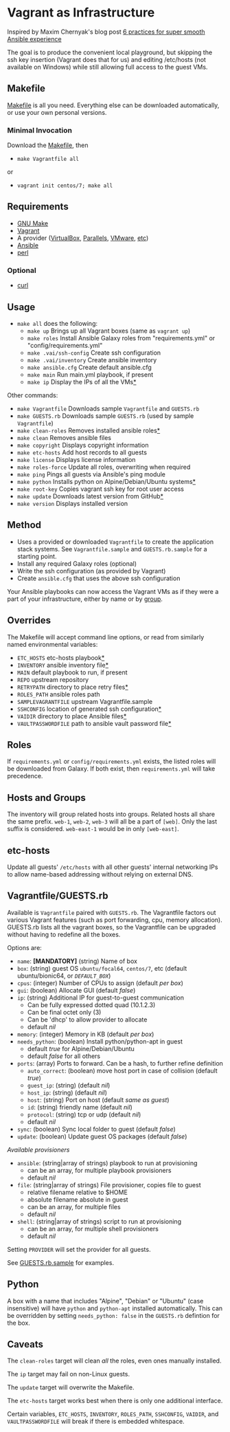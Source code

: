 # Vagrant as Infrastructure

Inspired by Maxim Chernyak's blog post
[6 practices for super smooth Ansible experience][6P]

The goal is to produce the convenient local playground, but skipping the ssh
key insertion (Vagrant does that for us) and editing /etc/hosts (not available
on Windows) while still allowing full access to the guest VMs.

## Makefile

[Makefile][MF] is all you need. Everything else can be downloaded automatically,
or use your own personal versions.

### Minimal Invocation

Download the [Makefile][MF], then

* `make Vagrantfile all`

or
* `vagrant init centos/7; make all`

## Requirements

* [GNU Make][M]
* [Vagrant][V]
* A provider ([VirtualBox][VB], [Parallels][PL], [VMware][VM], [etc][OP])
* [Ansible][A]
* [perl][P]

### Optional

* [curl][C]

## Usage

* `make all` does the following:
   * `make up` Brings up all Vagrant boxes (same as `vagrant up`)
   * `make roles` Install Ansible Galaxy roles from "requirements.yml" or "config/requirements.yml"
   * `make .vai/ssh-config` Create ssh configuration
   * `make .vai/inventory` Create ansible inventory
   * `make ansible.cfg` Create default ansible.cfg
   * `make main` Run main.yml playbook, if present
   * `make ip` Display the IPs of all the VMs[\*](#caveats)

Other commands:

* `make Vagrantfile` Downloads sample `Vagrantfile` and `GUESTS.rb`
* `make GUESTS.rb` Downloads sample `GUESTS.rb` (used by sample `Vagrantfile`)
* `make clean-roles` Removes installed ansible roles[\*](#caveats)
* `make clean` Removes ansible files
* `make copyright` Displays copyright information
* `make etc-hosts` Add host records to all guests
* `make license` Displays license information
* `make roles-force` Update all roles, overwriting when required
* `make ping` Pings all guests via Ansible's ping module
* `make python` Installs python on Alpine/Debian/Ubuntu systems[\*](#python)
* `make root-key` Copies vagrant ssh key for root user access
* `make update` Downloads latest version from GitHub[\*](#caveats)
* `make version` Displays installed version

## Method

* Uses a provided or downloaded `Vagrantfile` to create the application stack
  systems. See `Vagrantfile.sample` and `GUESTS.rb.sample` for a starting point.
* Install any required Galaxy roles (optional)
* Write the ssh configuration (as provided by Vagrant)
* Create `ansible.cfg` that uses the above ssh configuration

Your Ansible playbooks can now access the Vagrant VMs as if they were a part
of your infrastructure, either by name or by [group](#hosts-and-groups).

## Overrides

The Makefile will accept command line options, or read from similarly named
environmental variables:

* `ETC_HOSTS` etc-hosts playbook[\*](#caveats)
* `INVENTORY` ansible inventory file[\*](#caveats)
* `MAIN` default playbook to run, if present
* `REPO` upstream repository
* `RETRYPATH` directory to place retry files[\*](#caveats)
* `ROLES_PATH` ansible roles path
* `SAMPLEVAGRANTFILE` upstream Vagrantfile.sample
* `SSHCONFIG` location of generated ssh configuration[\*](#caveats)
* `VAIDIR` directory to place Ansible files[\*](#caveats)
* `VAULTPASSWORDFILE` path to ansible vault password file[\*](#caveats)

## Roles

If `requirements.yml` or `config/requirements.yml` exists, the listed roles
will be downloaded from Galaxy. If both exist, then `requirements.yml` will
take precedence.

## Hosts and Groups

The inventory will group related hosts into groups. Related hosts all share
the same prefix. `web-1`, `web-2`, `web-3` will all be a part of `[web]`. Only
the last suffix is considered. `web-east-1` would be in only `[web-east]`.

## etc-hosts

Update all guests' `/etc/hosts` with all other guests' internal networking IPs
to allow name-based addressing without relying on external DNS.

## Vagrantfile/GUESTS.rb

Available is `Vagrantfile` paired with `GUESTS.rb`. The Vagrantfile factors
out various Vagrant features (such as port forwarding, cpu, memory allocation).
GUESTS.rb lists all the vagrant boxes, so the Vagrantfile can be upgraded
without having to redefine all the boxes.

Options are:
- `name`: **[MANDATORY]** (string) Name of box
- `box`: (string) guest OS `ubuntu/focal64`, `centos/7`, etc
  (default ubuntu/bionic64, or _`DEFAULT_BOX`_)
- `cpus`: (integer) Number of CPUs to assign (default _per box_)
- `gui`: (boolean) Allocate GUI (default _false_)
- `ip`: (string) Additional IP for guest-to-guest communication
  - Can be fully expressed dotted quad (10.1.2.3)
  - Can be final octet only (3)
  - Can be 'dhcp' to allow provider to allocate
  - default _nil_
- `memory`: (integer) Memory in KB (default _per box_)
- `needs_python`: (boolean) Install python/python-apt in guest
  - default _true_ for Alpine/Debian/Ubuntu
  - default _false_ for all others
- `ports`: (array) Ports to forward. Can be a hash, to further refine definition
  - `auto_correct`: (boolean) move host port in case of collision (default _true_)
  - `guest_ip`: (string) (default _nil_)
  - `host_ip`: (string) (default _nil_)
  - `host`: (string) Port on host (default _same as guest_)
  - `id`: (string) friendly name (default _nil_)
  - `protocol`: (string) tcp or udp (default _nil_)
  - default _nil_
- `sync`: (boolean) Sync local folder to guest (default _false_)
- `update`: (boolean) Update guest OS packages (default _false_)

_Available provisioners_
- `ansible`: (string|array of strings) playbook to run at provisioning
  - can be an array, for multiple playbook provisioners
  - default _nil_
- `file`: (string|array of strings) File provisioner, copies file to guest
  - relative filename relative to $HOME
  - absolute filename absolute in guest
  - can be an array, for multiple files
  - default _nil_
- `shell`: (string|array of strings) script to run at provisioning
  - can be an array, for multiple shell provisioners
  - default _nil_

Setting `PROVIDER` will set the provider for all guests.

See [GUESTS.rb.sample][G] for examples.

## Python

A box with a name that includes "Alpine", "Debian" or "Ubuntu" (case
insensitive) will have `python` and `python-apt` installed automatically. This
can be overridden by setting `needs_python: false` in the `GUESTS.rb` defintion
for the box.

## Caveats

The `clean-roles` target will clean _all_ the roles, even ones manually
installed.

The `ip` target may fail on non-Linux guests.

The `update` target will overwrite the Makefile.

The `etc-hosts` target works best when there is only one additional interface.

Certain variables, `ETC_HOSTS`, `INVENTORY`, `ROLES_PATH`, `SSHCONFIG`,
`VAIDIR`, and `VAULTPASSWORDFILE` will break if there is embedded whitespace.

<!-- References -->
[6P]: http://hakunin.com/six-ansible-practices
[A]: https://github.com/ansible/ansible
[C]: https://curl.haxx.se/
[G]: https://raw.githubusercontent.com/jhriv/vagrant-as-infrastructure/master/GUESTS.rb.sample
[MF]: https://raw.githubusercontent.com/jhriv/vagrant-as-infrastructure/master/Makefile
[M]: https://www.gnu.org/software/make/
[OP]: https://www.vagrantup.com/docs/providers/
[P]: https://www.perl.org/get.html
[PL]: https://www.parallels.com/
[VB]: https://www.virtualbox.org/wiki/Downloads
[V]: https://www.vagrantup.com/downloads.html
[VM]: https://www.vmware.com/
